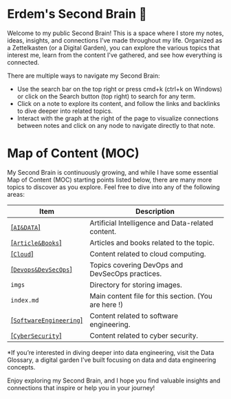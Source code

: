 # Erdem's Second Brain 🧠

Welcome to my public Second Brain! This is a space where I store my notes, ideas, insights, and connections I’ve made throughout my life. Organized as a Zettelkasten (or a Digital Garden), you can explore the various topics that interest me, learn from the content I’ve gathered, and see how everything is connected.

There are multiple ways to navigate my Second Brain:

* Use the search bar on the top right or press cmd+k (ctrl+k on Windows) or click on the Search button (top right) to search for any term.
* Click on a note to explore its content, and follow the links and backlinks to dive deeper into related topics.
* Interact with the graph at the right of the page to visualize connections between notes and click on any node to navigate directly to that note.



# Map of Content (MOC)
My Second Brain is continuously growing, and while I have some essential Map of Content (MOC) starting points listed below, there are many more topics to discover as you explore. Feel free to dive into any of the following areas:

| Item               | Description                   |
|--------------------|-------------------------------|
| [[`AI&DATA`]](./AI&DATA)          | Artificial Intelligence and Data-related content. |
| [[`Article&Books`]](./Article&Books)    | Articles and books related to the topic.          |
| [[`Cloud`]](./Cloud)            | Content related to cloud computing.               |
| [[`Devops&DevSecOps`]](./Devops&DevSecOps) | Topics covering DevOps and DevSecOps practices.   |
| `imgs`             | Directory for storing images.                      |
| `index.md`         | Main content file for this section.  (You are here !)        |
| [[`SoftwareEngineering`]](./SoftwareEngineering) | Content related to software engineering.        |
| [[`CyberSecurity`]](./CyberSecurity) | Content related to cyber security.        |

*If you’re interested in diving deeper into data engineering, visit the Data Glossary, a digital garden I’ve built focusing on data and data engineering concepts.

Enjoy exploring my Second Brain, and I hope you find valuable insights and connections that inspire or help you in your journey!

